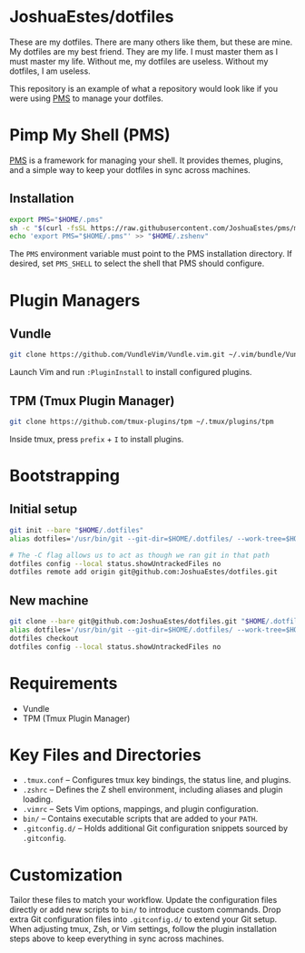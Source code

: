 JoshuaEstes/dotfiles
====================

These are my dotfiles. There are many others like them, but these are mine. My
dotfiles are my best friend. They are my life. I must master them as I must
master my life. Without me, my dotfiles are useless. Without my dotfiles, I am
useless.

This repository is an example of what a repository would look like if you were
using [PMS](https://github.com/JoshuaEstes/pms) to manage your dotfiles.

# Pimp My Shell (PMS)

[PMS](https://github.com/JoshuaEstes/pms) is a framework for managing your
shell. It provides themes, plugins, and a simple way to keep your dotfiles in
sync across machines.

## Installation

```sh
export PMS="$HOME/.pms"
sh -c "$(curl -fsSL https://raw.githubusercontent.com/JoshuaEstes/pms/main/scripts/install.sh)"
echo 'export PMS="$HOME/.pms"' >> "$HOME/.zshenv"
```

The `PMS` environment variable must point to the PMS installation directory. If
desired, set `PMS_SHELL` to select the shell that PMS should configure.

# Plugin Managers

## Vundle

```sh
git clone https://github.com/VundleVim/Vundle.vim.git ~/.vim/bundle/Vundle.vim
```

Launch Vim and run `:PluginInstall` to install configured plugins.

## TPM (Tmux Plugin Manager)

```sh
git clone https://github.com/tmux-plugins/tpm ~/.tmux/plugins/tpm
```

Inside tmux, press `prefix` + `I` to install plugins.

# Bootstrapping

## Initial setup

```sh
git init --bare "$HOME/.dotfiles"
alias dotfiles='/usr/bin/git --git-dir=$HOME/.dotfiles/ --work-tree=$HOME -C $HOME'

# The -C flag allows us to act as though we ran git in that path
dotfiles config --local status.showUntrackedFiles no
dotfiles remote add origin git@github.com:JoshuaEstes/dotfiles.git
```

## New machine

```sh
git clone --bare git@github.com:JoshuaEstes/dotfiles.git "$HOME/.dotfiles"
alias dotfiles='/usr/bin/git --git-dir=$HOME/.dotfiles/ --work-tree=$HOME -C $HOME'
dotfiles checkout
dotfiles config --local status.showUntrackedFiles no
```

# Requirements

* Vundle
* TPM (Tmux Plugin Manager)

# Key Files and Directories

* `.tmux.conf` – Configures tmux key bindings, the status line, and plugins.
* `.zshrc` – Defines the Z shell environment, including aliases and plugin loading.
* `.vimrc` – Sets Vim options, mappings, and plugin configuration.
* `bin/` – Contains executable scripts that are added to your `PATH`.
* `.gitconfig.d/` – Holds additional Git configuration snippets sourced by `.gitconfig`.

# Customization

Tailor these files to match your workflow. Update the configuration files directly or add
new scripts to `bin/` to introduce custom commands. Drop extra Git configuration files
into `.gitconfig.d/` to extend your Git setup. When adjusting tmux, Zsh, or Vim settings,
follow the plugin installation steps above to keep everything in sync across machines.
